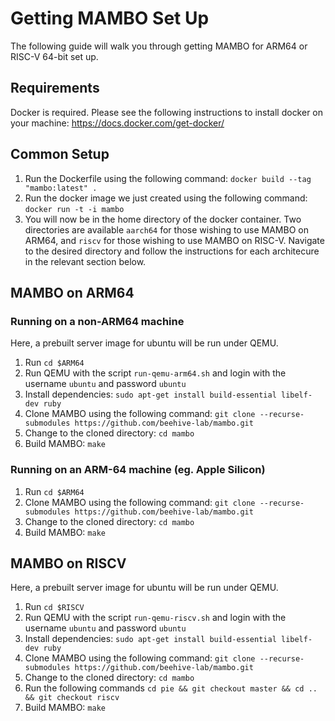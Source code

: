 # Getting MAMBO Set Up

The following guide will walk you through getting MAMBO for ARM64 or RISC-V 64-bit set up. 

## Requirements
Docker is required. Please see the following instructions to install docker on your machine: https://docs.docker.com/get-docker/

## Common Setup
1. Run the Dockerfile using the following command: `docker build --tag "mambo:latest" .`
2. Run the docker image we just created using the following command: `docker run -t -i mambo`
3. You will now be in the home directory of the docker container. Two directories are available `aarch64` for those wishing to use MAMBO on ARM64, and `riscv` for those wishing to use MAMBO on RISC-V. Navigate to the desired directory and follow the instructions for each architecure in the relevant section below.

## MAMBO on ARM64

### Running on a non-ARM64 machine

Here, a prebuilt server image for ubuntu will be run under QEMU.

1. Run `cd $ARM64`
2. Run QEMU with the script `run-qemu-arm64.sh` and login with the username `ubuntu` and password `ubuntu`
3. Install dependencies: `sudo apt-get install build-essential libelf-dev ruby`
4. Clone MAMBO using the following command: `git clone --recurse-submodules https://github.com/beehive-lab/mambo.git`
5. Change to the cloned directory: `cd mambo`
6. Build MAMBO: `make`



### Running on an ARM-64 machine (eg. Apple Silicon)

1. Run `cd $ARM64`
2. Clone MAMBO using the following command: `git clone --recurse-submodules https://github.com/beehive-lab/mambo.git`
3. Change to the cloned directory: `cd mambo`
4. Build MAMBO: `make`

## MAMBO on RISCV

Here, a prebuilt server image for ubuntu will be run under QEMU.

1. Run `cd $RISCV`
2. Run QEMU with the script `run-qemu-riscv.sh` and login with the username `ubuntu` and password `ubuntu`
3. Install dependencies: `sudo apt-get install build-essential libelf-dev ruby`
4. Clone MAMBO using the following command: `git clone --recurse-submodules https://github.com/beehive-lab/mambo.git`
5. Change to the cloned directory: `cd mambo`
6. Run the following commands `cd pie && git checkout master && cd .. && git checkout riscv`
7. Build MAMBO: `make`
